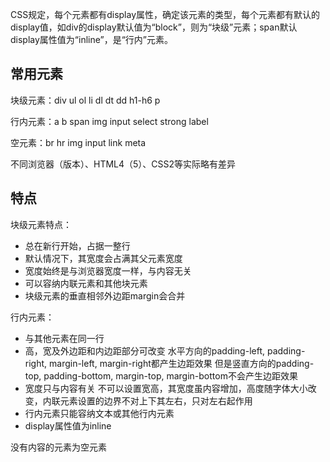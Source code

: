CSS规定，每个元素都有display属性，确定该元素的类型，每个元素都有默认的display值，如div的display默认值为“block”，则为“块级”元素；span默认display属性值为“inline”，是“行内”元素。

## 常用元素

块级元素：div ul ol li dl dt dd h1-h6 p

行内元素：a b span img input select strong label

空元素：br hr img input link meta

不同浏览器（版本）、HTML4（5）、CSS2等实际略有差异

## 特点

块级元素特点：

* 总在新行开始，占据一整行
* 默认情况下，其宽度会占满其父元素宽度
* 宽度始终是与浏览器宽度一样，与内容无关
* 可以容纳内联元素和其他块元素
* 块级元素的垂直相邻外边距margin会合并

行内元素：

* 与其他元素在同一行
* 高，宽及外边距和内边距部分可改变
  水平方向的padding-left, padding-right, margin-left, margin-right都产生边距效果
  但是竖直方向的padding-top, padding-bottom, margin-top, margin-bottom不会产生边距效果
* 宽度只与内容有关
  不可以设置宽高，其宽度虽内容增加，高度随字体大小改变，内联元素设置的边界不对上下其左右，只对左右起作用
* 行内元素只能容纳文本或其他行内元素
* display属性值为inline

没有内容的元素为空元素
